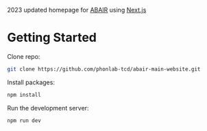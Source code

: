 2023 updated homepage for [ABAIR](abair.ie) using [Next.js](https://nextjs.org/)

# Getting Started

Clone repo:

```bash
git clone https://github.com/phonlab-tcd/abair-main-website.git
```

Install packages:

```bash
npm install
```

Run the development server:

```bash
npm run dev
```

